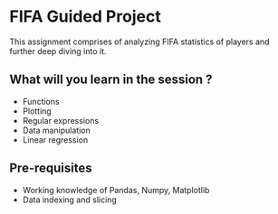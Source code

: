 # FIFA Guided Project 

This assignment comprises of analyzing FIFA statistics of players and further deep diving into it.


## What will you learn in the session ? 
- Functions
- Plotting 
- Regular expressions
- Data manipulation
- Linear regression


## Pre-requisites
- Working knowledge of Pandas, Numpy, Matplotlib
- Data indexing and slicing